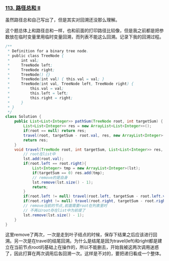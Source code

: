 ### [113. 路径总和 II](https://leetcode-cn.com/problems/path-sum-ii/)

虽然路径总和自己写出了，但是其实对回溯还没那么理解。

这个题总体上和路径总和一样，也和前面的打印路径比较像，但是我之前都是把参数放在临时变量里用临时变量回溯，而列表不能这么回溯。记录下我的回溯过程。

```java
/**
 * Definition for a binary tree node.
 * public class TreeNode {
 *     int val;
 *     TreeNode left;
 *     TreeNode right;
 *     TreeNode() {}
 *     TreeNode(int val) { this.val = val; }
 *     TreeNode(int val, TreeNode left, TreeNode right) {
 *         this.val = val;
 *         this.left = left;
 *         this.right = right;
 *     }
 * }
 */
class Solution {
    public List<List<Integer>> pathSum(TreeNode root, int targetSum) {
        List<List<Integer>> res = new ArrayList<List<Integer>>();
        if(root == null) return res;
        travel(root, targetSum - root.val, res, new ArrayList<Integer>());
        return res;
    }
    void travel(TreeNode root, int targetSum, List<List<Integer>> res, List<Integer> lst){
        // root在list中
        lst.add(root.val);
        if(root.left == root.right){
            List<Integer> tmp = new ArrayList<Integer>(lst);
            if(targetSum == 0) res.add(tmp);
            // remove的是自身
            lst.remove(lst.size() - 1);
            return;
        }
        if(root.left != null) travel(root.left, targetSum - root.left.val, res, lst);
        if(root.right != null) travel(root.right, targetSum - root.right.val, res, lst);
        // remove当前的节点,前面需要root在列表里时
        // 不再以root存在list中为前提了
        lst.remove(lst.size() - 1);
    }
}
```

这里remove了两次，一次是走到叶子结点的时候，保存下结果之后应该进行回溯。另一次是在travel的结尾回溯。为什么是结尾是因为travel(left)和right都是建立在当前节点root的基础上在操作的，所以不能删去，开始我被这两次调用迷惑了，因此打算在两次调用后各回溯一次。这样是不对的，要把递归看成一个整体。

